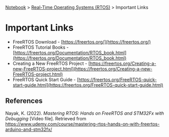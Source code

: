 <a href="../">Notebook</a> > <a href="./">Real-Time Operating Systems (RTOS)</a> > Important Links

# Important Links



* FreeRTOS Download - [https://freertos.org/](https://freertos.org/)
* FreeRTOS Tutorial Books - [https://freertos.org/Documentation/RTOS_book.html](https://freertos.org/Documentation/RTOS_book.html)
* Creating a New FreeRTOS Project - [https://freertos.org/Creating-a-new-FreeRTOS-project.html](https://freertos.org/Creating-a-new-FreeRTOS-project.html)
* FreeRTOS Quick Start Guide - [https://freertos.org/FreeRTOS-quick-start-guide.html](https://freertos.org/FreeRTOS-quick-start-guide.html)





## References

Nayak, K. (2022). *Mastering RTOS: Hands on FreeRTOS and STM32Fx with Debugging* [Video file]. Retrieved from https://www.udemy.com/course/mastering-rtos-hands-on-with-freertos-arduino-and-stm32fx/

